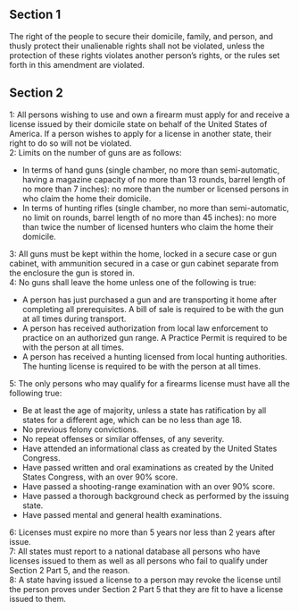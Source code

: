## Section 1
The right of the people to secure their domicile, family, and person, and thusly protect their unalienable rights shall not be violated, unless the protection of these rights violates another person’s rights, or the rules set forth in this amendment are violated.

## Section 2
1: All persons wishing to use and own a firearm must apply for and receive a license issued by their domicile state on behalf of the United States of America. If a person wishes to apply for a license in another state, their right to do so will not be violated.  
2: Limits on the number of guns are as follows:  
- In terms of hand guns (single chamber, no more than semi-automatic, having a magazine capacity of no more than 13 rounds, barrel length of no more than 7 inches): no more than the number or licensed persons in who claim the home their domicile.
- In terms of hunting rifles (single chamber, no more than semi-automatic, no limit on rounds, barrel length of no more than 45 inches): no more than twice the number of licensed hunters who claim the home their domicile.

3: All guns must be kept within the home, locked in a secure case or gun cabinet, with ammunition secured in a case or gun cabinet separate from the enclosure the gun is stored in.  
4: No guns shall leave the home unless one of the following is true:  
- A person has just purchased a gun and are transporting it home after completing all prerequisites. A bill of sale is required to be with the gun at all times during transport.
- A person has received authorization from local law enforcement to practice on an authorized gun range. A Practice Permit is required to be with the person at all times.
- A person has received a hunting licensed from local hunting authorities. The hunting license is required to be with the person at all times.  

5: The only persons who may qualify for a firearms license must have all the following true:
- Be at least the age of majority, unless a state has ratification by all states for a different age, which can be no less than age 18.
- No previous felony convictions.
- No repeat offenses or similar offenses, of any severity.
- Have attended an informational class as created by the United States Congress.
- Have passed written and oral examinations as created by the United States Congress, with an over 90% score.
- Have passed a shooting-range examination with an over 90% score.
- Have passed a thorough background check as performed by the issuing state.
- Have passed mental and general health examinations.

6: Licenses must expire no more than 5 years nor less than 2 years after issue.  
7: All states must report to a national database all persons who have licenses issued to them as well as all persons who fail to qualify under Section 2 Part 5, and the reason.  
8: A state having issued a license to a person may revoke the license until the person proves under Section 2 Part 5 that they are fit to have a license issued to them.  
